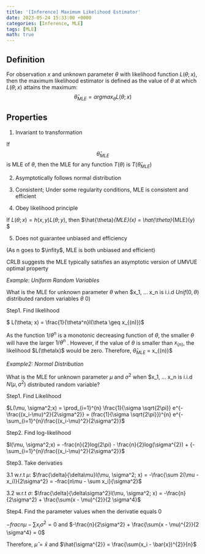 ```yaml
---
title: '[Inference] Maximum Likelihood Estimator'
date: 2023-05-24 15:33:00 +0000
categories: [Inference, MLE]
tags: [MLE]
math: true
---
```


## Definition
For observation $x$ and unknown parameter $\theta$ with likelihood function $L(\theta;x)$, then the maximum likelihood estimator is defined as the value of $\theta$ at which $L(\theta;x)$ attains the maximum: $$\hat{\theta}_{MLE} = argmax_{\theta}L(\theta; x)$$

## Properties
1. Invariant to transformation

If $$\hat{\theta}_{MLE}$$ is MLE of $\theta$, then the MLE for any function $T(\theta)$ is $T(\hat{\theta}_{MLE})$

2. Asymptotically follows normal distribution 

3. Consistent; Under some regularity conditions, MLE is consistent and efficient

4. Obey likelihood principle

If $L(\theta;x) = h(x,y)L(\theta;y)$, then $\hat{\theta}_{MLE}(x) = \hat{\theta}_{MLE}(y) $

5. Does not guarantee unbiased and efficiency 

(As n goes to $\infity$, MLE is both unbiased and efficient)

CRLB suggests the MLE typically satisfies an asymptotic version of UMVUE optimal property


*Example: Uniform Random Variables*

What is the MLE for unknown parameter $\theta$ when $x_1, ... x_n is i.i.d $Unif(0, \theta)$ distributed random variables $\theta \> 0)$


Step1. Find likelihood 

$ L(\theta; x) = \frac{1}{\theta^n}I(\theta \geq x_{(n)})$


As the function $1/\theta^n$ is a monotonic decreasing function of $\theta$, the smaller $\theta$ will have the larger $1/\theta^n$ . However, if the value of $\theta$ is smaller than $x_{(n)}$, the likelihood $L(\thetalx)$ would be zero. Therefore, $\hat{\theta}_{MLE}$ = x_{(n)}$

*Example2: Normal Distribution*

What is the MLE for unknown parameter $\mu$ and $\sigma^{2}$ when $x_1, ... x_n is i.i.d $N(\mu, \sigma^{2})$ distributed random variable?


Step1. Find Likelihood

$L(\mu, \sigma^2;x) = \prod_{i=1}^{n} \frac{1}{\sigma \sqrt{2\pi}} e^{-\frac{(x_i-\mu)^2}{2\sigma^2}}
= (frac{1}{\sigma \sqrt{2\pi}})^{n} e^{-\sum_{i=1}^{n}\frac{(x_i-\mu)^2}{2\sigma^2}}$

Step2. Find log-likelihood

$l(\mu, \sigma^2;x) = -frac{n}{2}log(2\pi) - \frac{n}{2}log(\sigma^{2}) + {-\sum_{i=1}^{n}\frac{(x_i-\mu)^2}{2\sigma^2}}$


Step3. Take derivaties


3.1 w.r.t $\mu$: $\frac{\delta}{\delta\mu}l(\mu, \sigma^2; x) = -\frac{\sum 2(\mu - x_i)}{2\sigma^2} = -frac{n\mu - \sum x_i}{\sigma^2}$

3.2 w.r.t $\sigma$: $\frac{\delta}{\delta\sigma^2}l(\mu, \sigma^2; x) = -\frac{n}{2\sigma^2} + \frac{\sum(x - \mu)^{2}}{2 \sigma^4}$

Step4. Find the parameter values when the derivatie equals 0 

$-frac{n\mu - \sum x_i}{\sigma^2} = 0$ and $-\frac{n}{2\sigma^2} + \frac{\sum(x - \mu)^{2}}{2 \sigma^4} = 0$

Therefore, $\hat{\mu} = \bar{x}$ and $\hat{\sigma^{2}} = \frac{\sum(x_i - \bar{x})^{2}}{n}$






